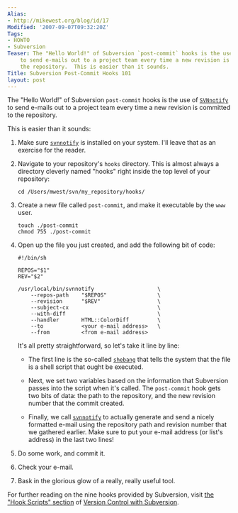 ```yaml
---
Alias:
- http://mikewest.org/blog/id/17
Modified: '2007-09-07T09:32:20Z'
Tags:
- HOWTO
- Subversion
Teaser: The "Hello World!" of Subversion `post-commit` hooks is the use of `SVNnotify`
    to send e-mails out to a project team every time a new revision is committed to
    the repository.  This is easier than it sounds.
Title: Subversion Post-Commit Hooks 101
layout: post
---
```

The "Hello World!" of Subversion `post-commit` hooks is the use of [`SVNnotify`][svnnotify] to send e-mails out to a project team every time a new revision is committed to the repository.

This is easier than it sounds:

1.  Make sure [`svnnotify`][svnnotify] is installed on your system.  I'll
    leave that as an exercise for the reader.

2.  Navigate to your repository's `hooks` directory.  This is almost always a
    directory cleverly named "hooks" right inside the top level of your
    repository:

        cd /Users/mwest/svn/my_repository/hooks/
    
3.  Create a new file called `post-commit`, and make it executable by the
    `www` user.

        touch ./post-commit
        chmod 755 ./post-commit
    
4.  Open up the file you just created, and add the following bit of code:

        #!/bin/sh
    
        REPOS="$1"
        REV="$2"
    
        /usr/local/bin/svnnotify                    \
            --repos-path    "$REPOS"                \
            --revision      "$REV"                  \
            --subject-cx                            \
            --with-diff                             \
            --handler       HTML::ColorDiff         \
            --to            <your e-mail address>   \
            --from          <from e-mail address>
                
    It's all pretty straightforward, so let's take it line by line:
    
    *   The first line is the so-called [`shebang`][shebang] that tells
        the system that the file is a shell script that ought be executed.
        
    *   Next, we set two variables based on the information that
        Subversion passes into the script when it's called.  The
        `post-commit` hook gets two bits of data: the path to the
        repository, and the new revision number that the commit created.
        
    *   Finally, we call [`svnnotify`][svnnotify] to actually generate and
        send a nicely formatted e-mail using the repository path and
        revision number that we gathered earlier.  Make sure to put your
        e-mail address (or list's address) in the last two lines!
            
5.  Do some work, and commit it.

6.  Check your e-mail.

7.  Bask in the glorious glow of a really, really useful tool.

For further reading on the nine hooks provided by Subversion, visit [the "Hook Scripts" section][hook_scripts] of [Version Control with Subversion][svnbook].

[svnnotify]: http://search.cpan.org/dist/SVN-Notify/bin/svnnotify "SVNnotify on CPAN"
[shebang]: http://en.wikipedia.org/wiki/Shebang_(Unix)  "Wikipedia: 'Shebang'"
[hook_scripts]: http://svnbook.red-bean.com/nightly/en/svn.reposadmin.create.html#svn.reposadmin.create.hooks "Version Control with Subversion: Hook Scripts"
[svnbook]: http://svnbook.red-bean.com/nightly/en/index.html "Version Control with Subversion"
